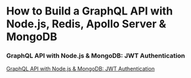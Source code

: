 # How to Build a GraphQL API with Node.js, Redis, Apollo Server & MongoDB

### GraphQL API with Node.js & MongoDB: JWT Authentication

[GraphQL API with Node.js & MongoDB: JWT Authentication](https://codevoweb.com/graphql-api-with-node-mongodb-jwt-authentication)

